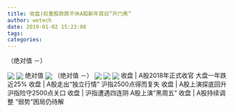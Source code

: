 ```yaml
---
title: 收盘|权重股跌跌不休A股新年首日“开门黑”
author: wetech
date: 2019-01-02 15:23:08
tags: 
categories: 
---
```

（绝对值 －）
<!-- more -->
<img align="center" border="0" src="http://invest-images-external.cbndata.org/5LiA6LSiQUJT/images/465f8c96c62924b5613caaf8caa1182d0b5d2738.jpeg" />
<img align="center" border="0" src="http://invest-images-external.cbndata.org/5LiA6LSiQUJT/images/c3721f321aa6d0bcda329a58e31e9f1783c75f56.jpeg" />
绝对值
<img align="center" border="0" src="http://invest-images-external.cbndata.org/5LiA6LSiQUJT/images/9cd856c8ee6110971c2c33c16c0deb631e9582d9.jpeg" />
（绝对值 －）
<img align="center" border="0" src="http://invest-images-external.cbndata.org/5LiA6LSiQUJT/images/71eda091f3e4f0d49ba61c61877df609b7af6f4d.jpeg" />
 
<img align="center" border="0" src="http://invest-images-external.cbndata.org/5LiA6LSiQUJT/images/b2231144b0d721fb315450de9043ea4c6687bbf1.jpeg" />
 
<img align="center" border="0" src="http://invest-images-external.cbndata.org/5LiA6LSiQUJT/images/3e0e626058e3168989a0cc9cbf84b10284339bb4.jpeg" />
收盘 | A股2018年正式收官 大盘一年跌近25%
收盘 | A股走出“独立行情” 沪指2500点得而复失
收盘 | A股上演探底回升 沪指险守2500点关口
收盘 | 沪指遭遇四连阴 A股上演“黑周五” 
收盘 | A股持续调整 “弱势​”困局仍待解
